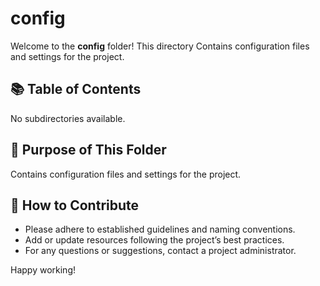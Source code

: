 # config

Welcome to the **config** folder! This directory Contains configuration files and settings for the project.
  
## 📚 Table of Contents
No subdirectories available.

## 📖 Purpose of This Folder

Contains configuration files and settings for the project.

## 🤝 How to Contribute

- Please adhere to established guidelines and naming conventions.
- Add or update resources following the project’s best practices.
- For any questions or suggestions, contact a project administrator.

Happy working!
